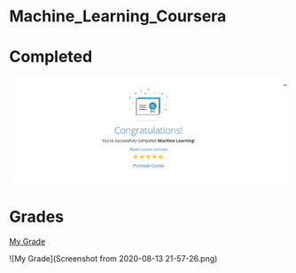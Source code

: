 # Machine_Learning_Coursera

# Completed
![](Screenshot%20from%202020-07-01%2018-14-48.png)

# Grades
[My Grade](Machine_Learning_Assignments_Coursera.html)

![My Grade](Screenshot from 2020-08-13 21-57-26.png)
